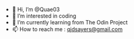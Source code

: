 - 👋 Hi, I’m @Quae03
- 👀 I’m interested in coding
- 🌱 I’m currently learning from The Odin Project
- 📫 How to reach me :
  qjdsayers@gmail.com
<!---
Quae03/Quae03 is a ✨ special ✨ repository because its `README.md` (this file) appears on your GitHub profile.
You can click the Preview link to take a look at your changes.
--->
